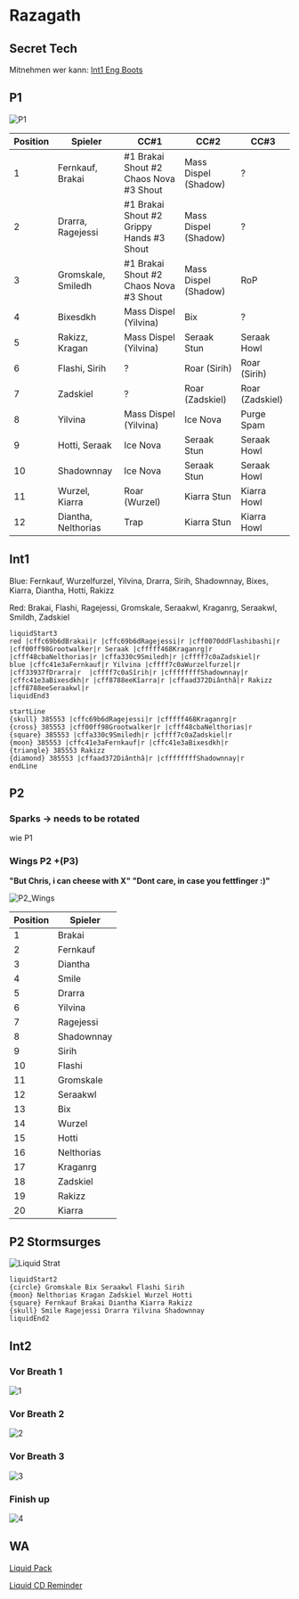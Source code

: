 # Razagath

## Secret Tech 

Mitnehmen wer kann: [Int1 Eng Boots](https://www.wowhead.com/item=172912/momentum-redistributor-boots)

## P1

![P1](/images/raziP1.png)

| Position    | Spieler | CC#1 | CC#2 | CC#3 |
| ----------- | ----------- | ----------- | ----------- | ----------- |
| 1  | Fernkauf, Brakai | #1 Brakai Shout #2 Chaos Nova #3 Shout | Mass Dispel (Shadow) | ? |
| 2  | Drarra, Ragejessi| #1 Brakai Shout #2 Grippy Hands #3 Shout | Mass Dispel (Shadow)| ? |
| 3  | Gromskale, Smiledh   | #1 Brakai Shout #2 Chaos Nova #3 Shout | Mass Dispel (Shadow)| RoP |
| 4  | Bixesdkh         | Mass Dispel (Yilvina) | Bix | ? |
| 5  | Rakizz, Kragan     | Mass Dispel (Yilvina) | Seraak Stun | Seraak Howl |
| 6  | Flashi, Sirih    | ? | Roar (Sirih) | Roar (Sirih) |
| 7  | Zadskiel         | ? | Roar (Zadskiel) | Roar (Zadskiel) |
| 8  | Yilvina           | Mass Dispel (Yilvina) | Ice Nova | Purge Spam |
| 9  | Hotti, Seraak | Ice Nova | Seraak Stun | Seraak Howl |
| 10 | Shadownnay       | Ice Nova | Seraak Stun | Seraak Howl |
| 11 | Wurzel, Kiarra     | Roar (Wurzel) | Kiarra Stun | Kiarra Howl |
| 12 | Diantha, Nelthorias  | Trap | Kiarra Stun | Kiarra Howl |

## Int1

Blue: Fernkauf, Wurzelfurzel, Yilvina, Drarra, Sirih, Shadownnay, Bixes, Kiarra, Diantha, Hotti, Rakizz 

Red: Brakai, Flashi, Ragejessi, Gromskale, Seraakwl, Kraganrg, Seraakwl, Smildh, Zadskiel

```
liquidStart3
red |cffc69b6dBrakai|r |cffc69b6dRagejessi|r |cff0070ddFlashibashi|r |cff00ff98Grootwalker|r Seraak |cfffff468Kraganrg|r |cfff48cbaNelthorias|r |cffa330c9Smiledh|r |cffff7c0aZadskiel|r 
blue |cffc41e3aFernkauf|r Yilvina |cffff7c0aWurzelfurzel|r |cff33937fDrarra|r  |cffff7c0aSîrih|r |cffffffffShadownnay|r |cffc41e3aBixesdkh|r |cff8788eeKîarra|r |cffaad372Diânthâ|r Rakizz |cff8788eeSeraakwl|r  
liquidEnd3

startLine
{skull} 385553 |cffc69b6dRagejessi|r |cfffff468Kraganrg|r 
{cross} 385553 |cff00ff98Grootwalker|r |cfff48cbaNelthorias|r 
{square} 385553 |cffa330c9Smiledh|r |cffff7c0aZadskiel|r 
{moon} 385553 |cffc41e3aFernkauf|r |cffc41e3aBixesdkh|r 
{triangle} 385553 Rakizz 
{diamond} 385553 |cffaad372Diânthâ|r |cffffffffShadownnay|r 
endLine
```

## P2

### Sparks -> needs to be rotated

wie P1

### Wings P2 +(P3)

**"But Chris, i can cheese with X" "Dont care, in case you fettfinger :)"**

![P2_Wings](/images/6_p2wingsv2.png)

| Position    | Spieler |
| ----------- | ----------- |
| 1 | Brakai |
| 2 | Fernkauf |
| 3 | Diantha |
| 4 | Smile |
| 5 | Drarra |
| 6 | Yilvina |
| 7 | Ragejessi|
| 8 | Shadownnay |
| 9 | Sirih |
| 10 | Flashi |
| 11 | Gromskale |
| 12 | Seraakwl |
| 13 | Bix |
| 14 | Wurzel |
| 15 | Hotti |
| 16 | Nelthorias |
| 17 | Kraganrg |
| 18 | Zadskiel |
| 19 | Rakizz |
| 20 | Kiarra |

## P2 Stormsurges

![Liquid Strat](/images/P2_Stormsurge.png)

```
liquidStart2
{circle} Gromskale Bix Seraakwl Flashi Sirih
{moon} Nelthorias Kragan Zadskiel Wurzel Hotti
{square} Fernkauf Brakai Diantha Kiarra Rakizz
{skull} Smile Ragejessi Drarra Yilvina Shadownnay
liquidEnd2
```

## Int2

### Vor Breath 1
![1](/images/Int2_1.png)

### Vor Breath 2
![2](/images/Int2_2.png)

### Vor Breath 3
![3](/images/Int2_3.png)

### Finish up
![4](/images/Int2_4.png)


## WA

[Liquid Pack](https://wago.io/LiquidVault)

[Liquid CD Reminder](https://wago.io/cDPzpjk7w)
